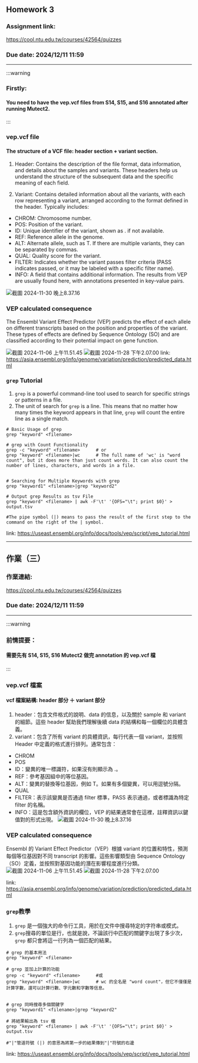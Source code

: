 ## Homework 3
### Assignment link:
https://cool.ntu.edu.tw/courses/42564/quizzes
### Due date: 2024/12/11 11:59

---------
:::warning
### Firstly: 
#### You need to have the vep.vcf files from S14, S15, and S16 annotated after running Mutect2.

:::

### vep.vcf file
#### The structure of a VCF file: header section + variant section.
1. Header: Contains the description of the file format, data information, and details about the samples and variants. These headers help us understand the structure of the subsequent data and the specific meaning of each field.

2. Variant: Contains detailed information about all the variants, with each row representing a variant, arranged according to the format defined in the header. Typically includes:

- CHROM: Chromosome number.
- POS: Position of the variant.
- ID: Unique identifier of the variant, shown as . if not available.
- REF: Reference allele in the genome.
- ALT: Alternate allele, such as T. If there are multiple variants, they can be separated by commas.
- QUAL: Quality score for the variant.
- FILTER: Indicates whether the variant passes filter criteria (PASS indicates passed, or it may be labeled with a specific filter name).
- INFO: A field that contains additional information. The results from VEP are usually found here, with annotations presented in key-value pairs.

![截圖 2024-11-30 晚上8.37.16](https://hackmd.io/_uploads/BJeMvYdQkx.png)

### VEP calculated consequence
The Ensembl Variant Effect Predictor (VEP) predicts the effect of each allele on different transcripts based on the position and properties of the variant. These types of effects are defined by Sequence Ontology (SO) and are classified according to their potential impact on gene function.

![截圖 2024-11-06 上午11.51.45](https://hackmd.io/_uploads/HJ9mwKSm1e.png)
![截圖 2024-11-28 下午2.07.00](https://hackmd.io/_uploads/r19auFHQye.png)
link:
https://asia.ensembl.org/info/genome/variation/prediction/predicted_data.html

### `grep` Tutorial

1. `grep` is a powerful command-line tool used to search for specific strings or patterns in a file.
2. The unit of search for `grep` is a line. This means that no matter how many times the keyword appears in that line, `grep` will count the entire line as a single match.
```markdown=
# Basic Usage of grep
grep "keyword" <filename>

# grep with Count Functionality
grep -c "keyword" <filename>      # or
grep "keyword" <filename>|wc      # The full name of 'wc' is "word count", but it does more than just count words. It can also count the number of lines, characters, and words in a file.
    

# Searching for Multiple Keywords with grep
grep "keyword1" <filename>|grep "keyword2"

# Output grep Results as tsv File
grep "keyword" <filename> | awk -F'\t' '{OFS="\t"; print $0}' > output.tsv
    
#The pipe symbol (|) means to pass the result of the first step to the command on the right of the | symbol.
```
link:
https://useast.ensembl.org/info/docs/tools/vep/script/vep_tutorial.html

------------------------------
## 作業（三）
### 作業連結: 
https://cool.ntu.edu.tw/courses/42564/quizzes
### Due date: 2024/12/11 11:59

----------------

:::warning

### 前情提要：
#### 需要先有 S14, S15, S16 Mutect2 做完 annotation 的 vep.vcf 檔

:::

### vep.vcf 檔案
#### vcf 檔案結構: header 部分 ＋ variant 部分
1. header：包含文件格式的說明、data 的信息，以及關於 sample 和 variant 的細節。這些 header 幫助我們理解後續 data 的結構和每一個欄位的具體含義。
2. variant：包含了所有 variant 的具體資訊，每行代表一個 variant，並按照 Header 中定義的格式進行排列。通常包含：
- CHROM
- POS
- ID：變異的唯一標識符，如果沒有則顯示為 .。
- REF：參考基因組中的等位基因。
- ALT：變異的替換等位基因，例如 T。如果有多個變異，可以用逗號分隔。
- QUAL
- FILTER：表示該變異是否通過 filter 標準，PASS 表示通過，或者標識為特定 filter 的名稱。
- INFO：這是包含額外資訊的欄位，VEP 的結果通常會在這裡，註釋資訊以鍵值對的形式出現。
![截圖 2024-11-30 晚上8.37.16](https://hackmd.io/_uploads/BJeMvYdQkx.png)



### VEP calculated consequence
Ensembl 的 Variant Effect Predictor（VEP）根據 variant 的位置和特性，預測每個等位基因對不同 transcript 的影響。這些影響類型由 Sequence Ontology（SO）定義，並按照對基因功能的潛在影響程度進行分類。
![截圖 2024-11-06 上午11.51.45](https://hackmd.io/_uploads/HJ9mwKSm1e.png)
![截圖 2024-11-28 下午2.07.00](https://hackmd.io/_uploads/r19auFHQye.png)


link:
https://asia.ensembl.org/info/genome/variation/prediction/predicted_data.html

### `grep`教學
1. `grep` 是一個強大的命令行工具，用於在文件中搜尋特定的字符串或模式。
2. `grep`搜尋的單位是行，也就是說，不論該行中匹配的關鍵字出現了多少次，`grep` 都只會將這一行列為一個匹配的結果。

```markdown=
# grep 的基本用法
grep "keyword" <filename>

# grep 並加上計算的功能
grep -c "keyword" <filename>      #或
grep "keyword" <filename>|wc      # wc 的全名是 "word count"，但它不僅僅是計算字數，還可以計算行數、字元數和字數等信息。
    

# grep 同時搜尋多個關鍵字
grep "keyword1" <filename>|grep "keyword2"

# 將結果輸出為 tsv 檔
grep "keyword" <filename> | awk -F'\t' '{OFS="\t"; print $0}' > output.tsv
    
#"|"管道符號 (|) 的意思為將第一步的結果傳到"|"符號的右邊
```

link:
https://useast.ensembl.org/info/docs/tools/vep/script/vep_tutorial.html
